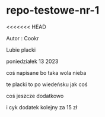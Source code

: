 # repo-testowe-nr-1

<<<<<<< HEAD

Autor : Cookr  

Lubie placki

poniedziałek 13 2023

coś napisane bo taka wola nieba 

te placki to po wiedeńsku jak coś

coś jeszcze dodatkowo

i cyk dodatek kolejny za 15 zł
